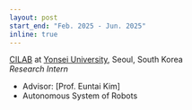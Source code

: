 ```yaml
---
layout: post
start_end: "Feb. 2025 - Jun. 2025"
inline: true
---
```


[CILAB](https://cilab.yonsei.ac.kr/) at [Yonsei University](https://www.yonsei.ac.kr/sc/index.do), Seoul, South Korea \
*Research Intern*
- Advisor: [Prof. Euntai Kim]
- Autonomous System of Robots
